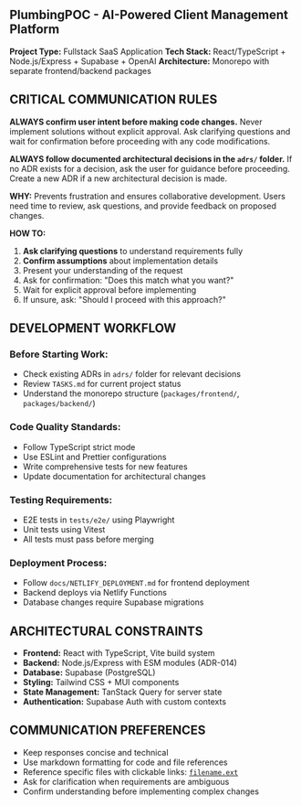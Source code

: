 ## PlumbingPOC - AI-Powered Client Management Platform

**Project Type:** Fullstack SaaS Application
**Tech Stack:** React/TypeScript + Node.js/Express + Supabase + OpenAI
**Architecture:** Monorepo with separate frontend/backend packages

## CRITICAL COMMUNICATION RULES

**ALWAYS confirm user intent before making code changes.** Never implement solutions without explicit approval. Ask clarifying questions and wait for confirmation before proceeding with any code modifications.

**ALWAYS follow documented architectural decisions in the `adrs/` folder.** If no ADR exists for a decision, ask the user for guidance before proceeding. Create a new ADR if a new architectural decision is made.

**WHY:** Prevents frustration and ensures collaborative development. Users need time to review, ask questions, and provide feedback on proposed changes.

**HOW TO:**
1. **Ask clarifying questions** to understand requirements fully
2. **Confirm assumptions** about implementation details
3. Present your understanding of the request
4. Ask for confirmation: "Does this match what you want?"
5. Wait for explicit approval before implementing
6. If unsure, ask: "Should I proceed with this approach?"

## DEVELOPMENT WORKFLOW

### Before Starting Work:
- Check existing ADRs in `adrs/` folder for relevant decisions
- Review `TASKS.md` for current project status
- Understand the monorepo structure (`packages/frontend/`, `packages/backend/`)

### Code Quality Standards:
- Follow TypeScript strict mode
- Use ESLint and Prettier configurations
- Write comprehensive tests for new features
- Update documentation for architectural changes

### Testing Requirements:
- E2E tests in `tests/e2e/` using Playwright
- Unit tests using Vitest
- All tests must pass before merging

### Deployment Process:
- Follow `docs/NETLIFY_DEPLOYMENT.md` for frontend deployment
- Backend deploys via Netlify Functions
- Database changes require Supabase migrations

## ARCHITECTURAL CONSTRAINTS

- **Frontend:** React with TypeScript, Vite build system
- **Backend:** Node.js/Express with ESM modules (ADR-014)
- **Database:** Supabase (PostgreSQL)
- **Styling:** Tailwind CSS + MUI components
- **State Management:** TanStack Query for server state
- **Authentication:** Supabase Auth with custom contexts

## COMMUNICATION PREFERENCES

- Keep responses concise and technical
- Use markdown formatting for code and file references
- Reference specific files with clickable links: [`filename.ext`](relative/path.ext:line)
- Ask for clarification when requirements are ambiguous
- Confirm understanding before implementing complex changes
